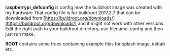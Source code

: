 **raspberrypi_defconfig** is config how the buildroot image was created with my hardware
That config file is for buildroot 2017.2.7 that can be downloaded from [https://buildroot.org/downloads/](https://buildroot.org/downloads/) and it might not work with other versions.
Edit the right path to your buildroot directory, use filename .config and then just run make.

**ROOT** contains some trees containing example files for splash image, inittab etc.


